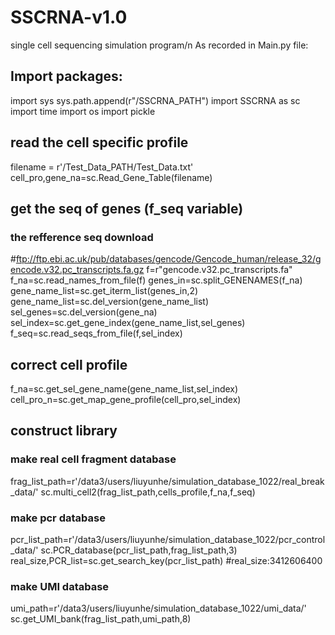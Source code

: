 # SSCRNA-v1.0
single cell sequencing simulation program/n
As recorded in Main.py file:

## Import packages:
import sys
sys.path.append(r"/SSCRNA_PATH")
import SSCRNA as sc
import time
import os
import pickle

## read the cell specific profile
filename = r'/Test_Data_PATH/Test_Data.txt'
cell_pro,gene_na=sc.Read_Gene_Table(filename)

## get the seq of genes (f_seq variable)
### the refference seq download
#ftp://ftp.ebi.ac.uk/pub/databases/gencode/Gencode_human/release_32/gencode.v32.pc_transcripts.fa.gz
f=r"gencode.v32.pc_transcripts.fa"
f_na=sc.read_names_from_file(f)
genes_in=sc.split_GENENAMES(f_na)
gene_name_list=sc.get_iterm_list(genes_in,2)
gene_name_list=sc.del_version(gene_name_list)
sel_genes=sc.del_version(gene_na)
sel_index=sc.get_gene_index(gene_name_list,sel_genes)
f_seq=sc.read_seqs_from_file(f,sel_index)

## correct cell profile
f_na=sc.get_sel_gene_name(gene_name_list,sel_index)
cell_pro_n=sc.get_map_gene_profile(cell_pro,sel_index)

## construct library
### make real cell fragment database
frag_list_path=r'/data3/users/liuyunhe/simulation_database_1022/real_break_data/'
sc.multi_cell2(frag_list_path,cells_profile,f_na,f_seq)
### make pcr database
pcr_list_path=r'/data3/users/liuyunhe/simulation_database_1022/pcr_control_data/'
sc.PCR_database(pcr_list_path,frag_list_path,3)
real_size,PCR_list=sc.get_search_key(pcr_list_path)
#real_size:3412606400
### make UMI database
umi_path=r'/data3/users/liuyunhe/simulation_database_1022/umi_data/'
sc.get_UMI_bank(frag_list_path,umi_path,8)

